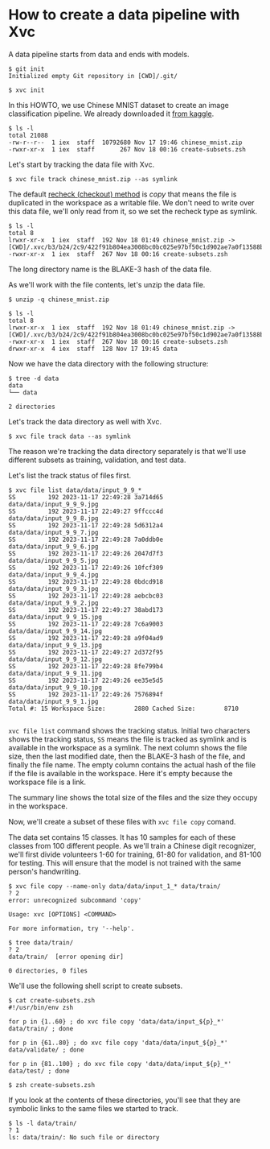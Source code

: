 # How to create a data pipeline with Xvc

A data pipeline starts from data and ends with models. 

```console
$ git init
Initialized empty Git repository in [CWD]/.git/

$ xvc init
```

In this HOWTO, we use Chinese MNIST dataset to create an image classification pipeline. We already downloaded it [from kaggle](https://www.kaggle.com/datasets/gpreda/chinese-mnist/data). 

```console
$ ls -l
total 21088
-rw-r--r--  1 iex  staff  10792680 Nov 17 19:46 chinese_mnist.zip
-rwxr-xr-x  1 iex  staff       267 Nov 18 00:16 create-subsets.zsh

```
Let's start by tracking the data file with Xvc.

```console
$ xvc file track chinese_mnist.zip --as symlink

```

The default [recheck (checkout) method](/ref/xvc-file-recheck.md) is _copy_ that means the file is
duplicated in the workspace as a writable file. We don't need to write over this
data file, we'll only read from it, so we set the recheck type as symlink.

```console
$ ls -l
total 8
lrwxr-xr-x  1 iex  staff  192 Nov 18 01:49 chinese_mnist.zip -> [CWD]/.xvc/b3/b24/2c9/422f91b804ea3008bc0bc025e97bf50c1d902ae7a0f13588b84f59023d/0.zip
-rwxr-xr-x  1 iex  staff  267 Nov 18 00:16 create-subsets.zsh

```

The long directory name is the BLAKE-3 hash of the data file.

As we'll work with the file contents, let's unzip the data file.

```console
$ unzip -q chinese_mnist.zip

$ ls -l
total 8
lrwxr-xr-x  1 iex  staff  192 Nov 18 01:49 chinese_mnist.zip -> [CWD]/.xvc/b3/b24/2c9/422f91b804ea3008bc0bc025e97bf50c1d902ae7a0f13588b84f59023d/0.zip
-rwxr-xr-x  1 iex  staff  267 Nov 18 00:16 create-subsets.zsh
drwxr-xr-x  4 iex  staff  128 Nov 17 19:45 data

```

Now we have the data directory with the following structure:

```console
$ tree -d data
data
└── data

2 directories

```

Let's track the data directory as well with Xvc.

```console
$ xvc file track data --as symlink
```

The reason we're tracking the data directory separately is that we'll use different subsets as training, validation, and test data. 

Let's list the track status of files first. 

```console
$ xvc file list data/data/input_9_9_*
SS         192 2023-11-17 22:49:28 3a714d65          data/data/input_9_9_9.jpg
SS         192 2023-11-17 22:49:27 9ffccc4d          data/data/input_9_9_8.jpg
SS         192 2023-11-17 22:49:28 5d6312a4          data/data/input_9_9_7.jpg
SS         192 2023-11-17 22:49:28 7a0ddb0e          data/data/input_9_9_6.jpg
SS         192 2023-11-17 22:49:26 2047d7f3          data/data/input_9_9_5.jpg
SS         192 2023-11-17 22:49:26 10fcf309          data/data/input_9_9_4.jpg
SS         192 2023-11-17 22:49:28 0bdcd918          data/data/input_9_9_3.jpg
SS         192 2023-11-17 22:49:28 aebcbc03          data/data/input_9_9_2.jpg
SS         192 2023-11-17 22:49:27 38abd173          data/data/input_9_9_15.jpg
SS         192 2023-11-17 22:49:28 7c6a9003          data/data/input_9_9_14.jpg
SS         192 2023-11-17 22:49:28 a9f04ad9          data/data/input_9_9_13.jpg
SS         192 2023-11-17 22:49:27 2d372f95          data/data/input_9_9_12.jpg
SS         192 2023-11-17 22:49:28 8fe799b4          data/data/input_9_9_11.jpg
SS         192 2023-11-17 22:49:26 ee35e5d5          data/data/input_9_9_10.jpg
SS         192 2023-11-17 22:49:26 7576894f          data/data/input_9_9_1.jpg
Total #: 15 Workspace Size:        2880 Cached Size:        8710


```

`xvc file list` command shows the tracking status. Initial two characters shows
the tracking status, `SS` means the file is tracked as symlink and is available
in the workspace as a symlink. The next column shows the file size, then the
last modified date, then the BLAKE-3 hash of the file, and finally the file
name. The empty column contains the actual hash of the file if the file is
available in the workspace. Here it's empty because the workspace file is a
link. 

The summary line shows the total size of the files and the size they occupy in
the workspace.

Now, we'll create a subset of these files with `xvc file copy` comand. 

The data set contains 15 classes. It has 10 samples for each of these classes
from 100 different people. As we'll train a Chinese digit recognizer, we'll
first divide volunteers 1-60 for training, 61-80 for validation, and 81-100 for
testing. This will ensure that the model is not trained with the same person's
handwriting.

```console
$ xvc file copy --name-only data/data/input_1_* data/train/ 
? 2
error: unrecognized subcommand 'copy'

Usage: xvc [OPTIONS] <COMMAND>

For more information, try '--help'.

```

```console
$ tree data/train/
? 2
data/train/  [error opening dir]

0 directories, 0 files

```

We'll use the following shell script to create subsets.

```console
$ cat create-subsets.zsh
#!/usr/bin/env zsh

for p in {1..60} ; do xvc file copy 'data/data/input_${p}_*' data/train/ ; done

for p in {61..80} ; do xvc file copy 'data/data/input_${p}_*' data/validate/ ; done

for p in {81..100} ; do xvc file copy 'data/data/input_${p}_*' data/test/ ; done

```

```console
$ zsh create-subsets.zsh

```

If you look at the contents of these directories, you'll see that they are
symbolic links to the same files we started to track. 

```console
$ ls -l data/train/
? 1
ls: data/train/: No such file or directory

```
